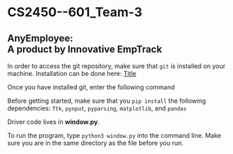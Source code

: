 # CS2450--601_Team-3 
## AnyEmployee:<br/>A product by Innovative EmpTrack

In order to access the git repository, make sure that `git` is installed on your machine. Installation can be done here: [Title](https://git-scm.com/downloads)

Once you have installed git, enter the following command

Before getting started, make sure that you `pip install` the following dependencies: `Ttk`, `pynput`, `pyparsing`, `matplotlib`, and `pandas`

Driver code lives in **window.py**.

To run the program, type `python3 window.py` into the command line. Make sure you are in the same directory as the file before you run.

